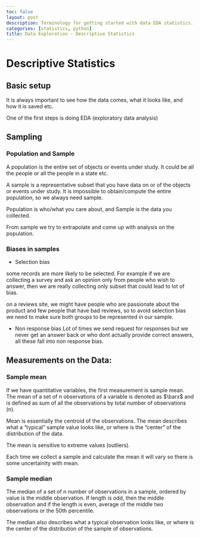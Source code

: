 ```yaml
---
toc: false
layout: post
description: Terminology for getting started with data EDA statistics.
categories: [statistics, python]
title: Data Exploration - Descriptive Statistics
---
```

# Descriptive Statistics

## Basic setup

It is always important to see how the data comes, what it looks like, and how it is saved etc.

One of the first steps is doing EDA (exploratory data analysis)

## Sampling

### Population and Sample

A population is the entire set of objects or events under study. It could be all the people or all the people in a state etc.

A sample is a representative subset that you have data on or of the objects or events under study. It is impossible to obtain/compute the entire population, so we always need sample.

Population is who/what you care about, and Sample is the data you collected.

From sample we try to extrapolate and come up with analysis on the population.

### Biases in samples

- Selection bias 

some records are more likely to be selected. 
For example if we are collecting a survey and ask an opinion only from people who wish to answer, then we are really collecting only subset that could lead to lot of bias. 

on a reviews site, we might have people who are passionate about the product and few people that have bad reviews, so to avoid selection bias we need to make sure both groups to be represented in our sample.

- Non response bias
Lot of times we send request for responses but we never get an answer back or who dont actually provide correct answers, all these fall into non response bias.

## Measurements on the Data:

### Sample mean

If we have quantitative variables, the first measurement is sample mean.
The mean of a set of n observations of a variable is denoted as $\barx$ and is defined as sum of all the observations by total number of observations (n).

Mean is essentially the centroid of the observations. The mean describes what a “typical” sample value looks like, or where is the “center” of the distribution of the data.

The mean is sensitive to extreme values (outliers).

Each time we collect a sample and calculate the mean it will vary so there is some uncertainity with mean.

### Sample median

The median of a set of n number of observations in a sample, ordered by value is the middle observation.
If length is odd, then the middle observation and if the length is even, average of the middle two observations or the 50th percentile.

The median also describes what a typical observation looks like, or where is the center of the distribution of the sample of observations.
